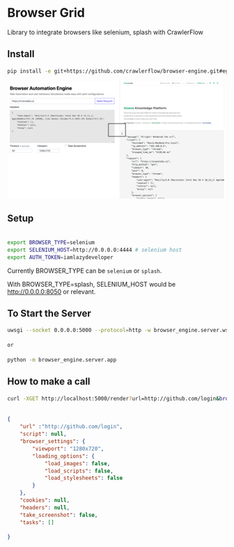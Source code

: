 # Browser Grid

Library to integrate browsers like selenium, splash with CrawlerFlow 

## Install

```bash
pip install -e git+https://github.com/crawlerflow/browser-engine.git#egg=browser_engine
```


![Screenshot](docs/screenshot.png)

## Setup

```bash

export BROWSER_TYPE=selenium
export SELENIUM_HOST=http://0.0.0.0:4444 # selenium host
export AUTH_TOKEN=iamlazydeveloper

```
Currently BROWSER_TYPE can be `selenium` or `splash`. 

With BROWSER_TYPE=splash, SELENIUM_HOST would be http://0.0.0.0:8050 or relevant.

## To Start the Server 

```bash
uwsgi --socket 0.0.0.0:5000 --protocol=http -w browser_engine.server.wsgi:application --processes 4 --threads 2

or 

python -m browser_engine.server.app
```




## How to make a call

```bash
curl -XGET http://localhost:5000/render?url=http://github.com/login&browser_type=selenium&token=iamlazydeveloper
```

```json

{
	"url" :"http://github.com/login",
	"script": null,
	"browser_settings": {
		"viewport": "1280x720",
		"loading_options": {
			"load_images": false,
			"load_scripts": false,
			"load_stylesheets": false
		}
	},
	"cookies": null,
	"headers": null,
	"take_screenshot": false,
	"tasks": []

}
```

